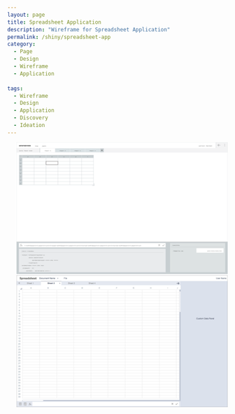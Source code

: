 ```yaml
---
layout: page
title: Spreadsheet Application
description: "Wireframe for Spreadsheet Application"
permalink: /shiny/spreadsheet-app
category:
  - Page
  - Design
  - Wireframe
  - Application

tags:
  - Wireframe
  - Design
  - Application
  - Discovery
  - Ideation
---
```


<section class="row lead">
  <div class="small-12 columns text-center">
    <img data-interchange="[/images/spreadsheet-bottom-full.png, (retina)]" />
    <noscript><img src="/images/spreadsheet-bottom-full.png" /></noscript>
  </div>
</section>

<section class="row lead">
  <div class="small-12 columns text-center">
    <img data-interchange="[/images/spreadsheet-panel-full@2x.png, (retina)]" />
    <noscript><img src="/images/spreadsheet-panel-full.png" /></noscript>
  </div>
</section>